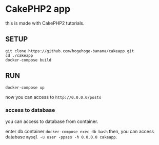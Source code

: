 # CakePHP2 app

this is made with CakePHP2 tutorials.

## SETUP

```
git clone https://github.com/hogehoge-banana/cakeapp.git
cd ./cakeapp
docker-compose build
```

## RUN

```
docker-compose up
```
now you can access to `http://0.0.0.0/posts`


### access to database

you can access to database from container.

enter db container `docker-compose exec db bash` 
then, you can access database `mysql -u user -ppass -h 0.0.0.0 cakeapp`.

